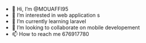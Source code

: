 - 👋 Hi, I’m @MOUAFFI95
- 👀 I’m interested in web application s
- 🌱 I’m currently learning laravel
- 💞️ I’m looking to collaborate on mobile developement
- 📫 How to reach me 676917780

<!---
MOUAFFI95/MOUAFFI95 is a ✨ special ✨ repository because its `README.md` (this file) appears on your GitHub profile.
You can click the Preview link to take a look at your changes.
--->
